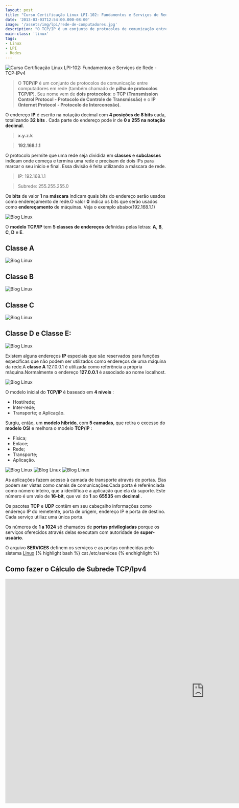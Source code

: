 ```yaml
---
layout: post
title: "Curso Certificação Linux LPI-102: Fundamentos e Serviços de Rede - TCP-IPv4"
date: '2013-03-03T12:54:00.000-08:00'
image: '/assets/img/lpi/rede-de-computadores.jpg'
description: "O TCP/IP é um conjunto de protocolos de comunicação entre computadores em rede (também chamado de pilha de protocolos TCP/IP)."
main-class: 'linux'
tags:
- Linux
- LPI
- Redes
---
```



![Curso Certificação Linux LPI-102: Fundamentos e Serviços de Rede - TCP-IPv4](/assets/img/lpi/rede-de-computadores.jpg "Curso Certificação Linux LPI-102: Fundamentos e Serviços de Rede - TCP-IPv4")

> O __TCP/IP__ é um conjunto de protocolos de comunicação entre computadores em rede (também chamado de __pilha de protocolos TCP/IP__). Seu nome vem de __dois protocolos__: o __TCP (Transmission Control Protocol - Protocolo de Controle de Transmissão)__ e o __IP (Internet Protocol - Protocolo de Interconexão)__.

O endereço __IP__ é escrito na notação decimal com __4 posições de 8 bits__ cada, totalizando __32 bits__ . Cada parte do endereço pode ir de __0 a 255 na notação decimal__.

> __x.y.z.k__

> __192.168.1.1__

O protocolo permite que uma rede seja dividida em __classes__ e __subclasses__ indicam onde começa e termina uma rede e precisam de dois IPs para marcar o seu início e final. Essa divisão é feita utilizando a máscara de rede.


> IP:    192.168.1.1

> Subrede:  255.255.255.0

Os __bits__ de valor __1__ na __máscara__ indicam quais bits do endereço serão usados como endereçamento de rede.O valor __0__ indica os bits que serão usados como __endereçamento__ de máquinas. Veja o exemplo abaixo(192.168.1.1)

![Blog Linux](/assets/img/lpi/tcp-ip.jpg "Blog Linux")

O __modelo TCP/IP__ tem __5 classes de endereços__ definidas pelas letras: __A__, __B__, __C__, __D__ e __E__.

## Classe A

![Blog Linux](/assets/img/lpi/classe-A.jpg "Blog Linux")

## Classe B
![Blog Linux](/assets/img/lpi/classe-B.jpg "Blog Linux")

## Classe C
![Blog Linux](/assets/img/lpi/classe-C.jpg "Blog Linux")

## Classe D e Classe E:
![Blog Linux](/assets/img/lpi/classes-D-E.jpg "Blog Linux")

Existem alguns endereços __IP__ especiais que são reservados para funções específicas que não podem ser utilizados como endereços de uma máquina da rede.A __classe A__ 127.0.0.1 é utilizada como referência a própria máquina.Normalmente o endereço __127.0.0.1__ é associado ao nome localhost.
 
![Blog Linux](/assets/img/lpi/tabela-classes.jpg "Blog Linux")

O modelo inicial do __TCP/IP__ é baseado em __4 níveis__ :
* Host/rede; 
* Inter-rede; 
* Transporte; e Aplicação. 

Surgiu, então, um __modelo híbrido__, com __5 camadas__, que retira o excesso do __modelo OSI__ e melhora o modelo __TCP/IP__ : 
+ Física;
+ Enlace;
+ Rede;
+ Transporte;
+ Aplicação.
 
![Blog Linux](/assets/img/lpi/protocolo-tcp-ip.jpg "Blog Linux")
![Blog Linux](/assets/img/lpi/osi-tcp-ip.jpg "Blog Linux")
![Blog Linux](/assets/img/lpi/camadas.jpg "Blog Linux")

As aplicações fazem acesso à camada de transporte através de portas. Elas podem ser vistas como canais de comunicações.Cada porta é referênciada como número inteiro, que a identifica e a aplicação que ela dá suporte. Este número é um valo de __16-bit__, que vai do __1__ ao __65535__ em __decimal__ .

Os pacotes __TCP__ e __UDP__ contêm em seu cabeçalho informações como endereço IP do remetente, porta de origem, endereço IP e porta de destino. Cada serviço utiliaz uma única porta.
 
Os números de __1 a 1024__ sõ chamados de __portas privilegiadas__ porque os serviços oferecidos através delas executam com autoridade de __super-usuário__.
 
O arquivo __SERVICES__ definem os serviços e as portas conhecidas pelo sistema [Linux](http://www.terminalroot.com.br/tags#linux)
{% highlight bash %}
cat /etc/services
{% endhighlight %}


## Como fazer o Cálculo de Subrede TCP/Ipv4

<iframe width="1246" height="701" src="https://www.youtube.com/embed/GCU_cndQN1Q" frameborder="0" allow="accelerometer; autoplay; encrypted-media; gyroscope; picture-in-picture" allowfullscreen></iframe>

 
